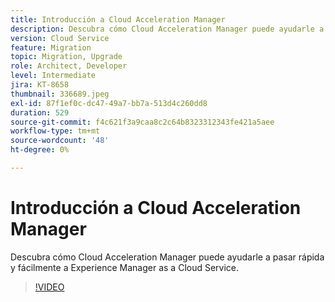 ```yaml
---
title: Introducción a Cloud Acceleration Manager
description: Descubra cómo Cloud Acceleration Manager puede ayudarle a pasar rápida y fácilmente a Experience Manager as a Cloud Service.
version: Cloud Service
feature: Migration
topic: Migration, Upgrade
role: Architect, Developer
level: Intermediate
jira: KT-8658
thumbnail: 336689.jpeg
exl-id: 87f1ef0c-dc47-49a7-bb7a-513d4c260dd8
duration: 529
source-git-commit: f4c621f3a9caa8c2c64b8323312343fe421a5aee
workflow-type: tm+mt
source-wordcount: '48'
ht-degree: 0%

---
```


# Introducción a Cloud Acceleration Manager

Descubra cómo Cloud Acceleration Manager puede ayudarle a pasar rápida y fácilmente a Experience Manager as a Cloud Service.

>[!VIDEO](https://video.tv.adobe.com/v/336689?quality=12&learn=on)

